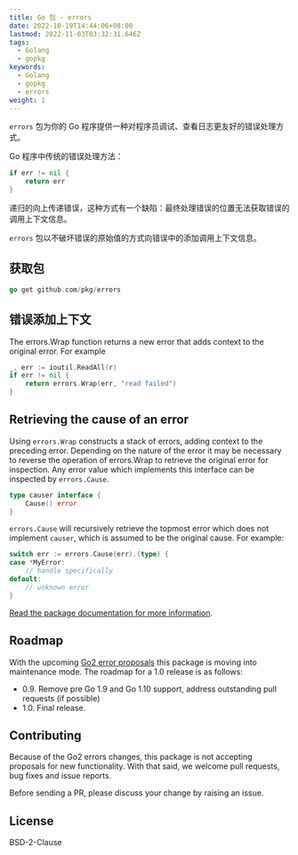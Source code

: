 ```yaml
---
title: Go 包 - errors
date: 2022-10-19T14:44:06+08:00
lastmod: 2022-11-03T03:32:31.646Z
tags:
  - Golang
  - gopkg
keywords:
  - Golang
  - gopkg
  - errors
weight: 1
---
```


`errors` 包为你的 Go 程序提供一种对程序员调试、查看日志更友好的错误处理方式。

Go 程序中传统的错误处理方法：

```go
if err != nil {
    return err
}
```

递归的向上传递错误，这种方式有一个缺陷：最终处理错误的位置无法获取错误的调用上下文信息。

`errors` 包以不破坏错误的原始值的方式向错误中的添加调用上下文信息。

## 获取包

```go
go get github.com/pkg/errors
```

## 错误添加上下文

The errors.Wrap function returns a new error that adds context to the original error. For example

```go
_, err := ioutil.ReadAll(r)
if err != nil {
    return errors.Wrap(err, "read failed")
}
```

## Retrieving the cause of an error

Using `errors.Wrap` constructs a stack of errors, adding context to the preceding error. Depending on the nature of the error it may be necessary to reverse the operation of errors.Wrap to retrieve the original error for inspection. Any error value which implements this interface can be inspected by `errors.Cause`.

```go
type causer interface {
    Cause() error
}
```

`errors.Cause` will recursively retrieve the topmost error which does not implement `causer`, which is assumed to be the original cause. For example:

```go
switch err := errors.Cause(err).(type) {
case *MyError:
    // handle specifically
default:
    // unknown error
}
```

[Read the package documentation for more information](https://godoc.org/github.com/pkg/errors).

## Roadmap

With the upcoming [Go2 error proposals](https://go.googlesource.com/proposal/+/master/design/go2draft.md) this package is moving into maintenance mode. The roadmap for a 1.0 release is as follows:

- 0.9. Remove pre Go 1.9 and Go 1.10 support, address outstanding pull requests (if possible)
- 1.0. Final release.

## Contributing

Because of the Go2 errors changes, this package is not accepting proposals for new functionality. With that said, we welcome pull requests, bug fixes and issue reports. 

Before sending a PR, please discuss your change by raising an issue.

## License

BSD-2-Clause
